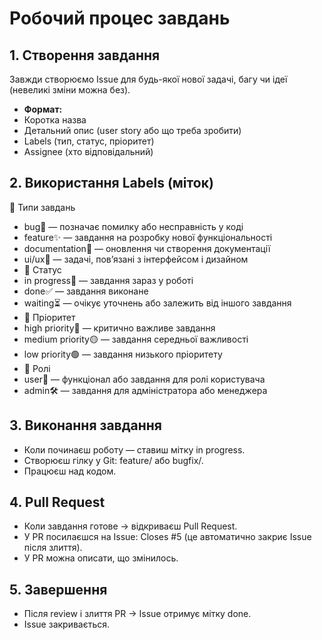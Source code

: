 # Робочий процес завдань

## 1. Створення завдання

Завжди створюємо Issue для будь-якої нової задачі, багу чи ідеї (невеликі зміни можна без).
- **Формат:**
- Коротка назва
- Детальний опис (user story або що треба зробити)
- Labels (тип, статус, пріоритет)
- Assignee (хто відповідальний)

## 2. Використання Labels (міток)

🔹 Типи завдань
- bug🐞 — позначає помилку або несправність у коді
- feature✨ — завдання на розробку нової функціональності
- documentation📝 — оновлення чи створення документації
- ui/ux🎨 — задачі, пов’язані з інтерфейсом і дизайном
- 🔹 Статус
- in progress🚧 — завдання зараз у роботі
- done✅ — завдання виконане
- waiting⏳ — очікує уточнень або залежить від іншого завдання
- 🔹 Пріоритет
- high priority🔴 — критично важливе завдання
- medium priority🟡 — завдання середньої важливості
- low priority🟢 — завдання низького пріоритету
- 🔹 Ролі
- user👤 — функціонал або завдання для ролі користувача
- admin🛠 — завдання для адміністратора або менеджера

## 3. Виконання завдання

- Коли починаєш роботу — ставиш мітку in progress.
- Створюєш гілку у Git: feature/<short-name> або bugfix/<short-name>.
- Працюєш над кодом.

## 4. Pull Request

- Коли завдання готове → відкриваєш Pull Request.
- У PR посилаєшся на Issue:
Closes #5
(це автоматично закриє Issue після злиття).
- У PR можна описати, що змінилось.

## 5. Завершення

- Після review і злиття PR → Issue отримує мітку done.
- Issue закривається.


